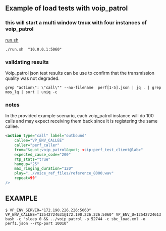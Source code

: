 ## Example of load tests with voip_patrol

### this will start a multi window tmux with four instances of voip_patrol
[run.sh](run.sh)
```
./run.sh  "10.0.0.1:5060"
```

### validating results
Voip_patrol json test results can be use to confirm that the transmission quality was not degraded.
```
grep "action\": \"call\"" --no-filename  perf[1-5].json | jq . | grep mos_lq | sort | uniq -c
```

### notes
In the provided example scenario, each voip_patrol instance will do 100 calls and may expect receiving them back since it is registering the same callee.

```xml
<action type="call" label="outbound"                          
    callee="VP_ENV_CALLEE"                                    
    caller="perf_caller"                                      
    from="&quot;voip_patrol&quot; <sip:perf_test_client@lab>" 
    expected_cause_code="200"                                 
    rtp_stats="true"                                          
    hangup="25"                                               
    max_ringing_duration="120"                                
    play="../voice_ref_files/reference_8000.wav"              
    repeat=99"                                                
/>                                                             
```


## EXAMPLE

`$ VP_ENV_SERVER="172.190.226.226:5060" VP_ENV_CALLEE="12542724631@172.190.226.226:5060" VP_ENV_U=12542724613  bash -c "sleep 0 && ../voip_patrol -p 52744 -c sbc_load.xml -o perf1.json --rtp-port 10010" `